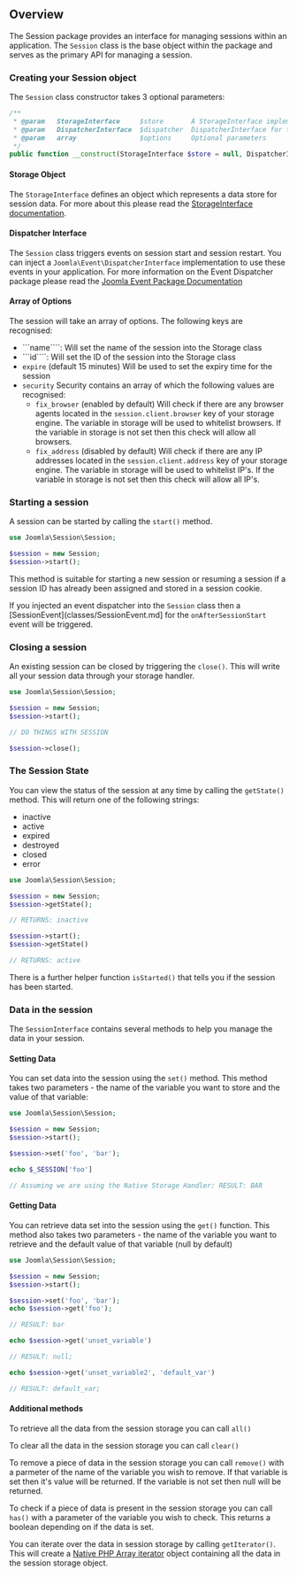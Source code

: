 ## Overview

The Session package provides an interface for managing sessions within an application. The `Session` class is the base object
within the package and serves as the primary API for managing a session.

### Creating your Session object
The `Session` class constructor takes 3 optional parameters:

```php
/**
 * @param   StorageInterface     $store       A StorageInterface implementation
 * @param   DispatcherInterface  $dispatcher  DispatcherInterface for the session to use.
 * @param   array                $options     Optional parameters
 */
public function __construct(StorageInterface $store = null, DispatcherInterface $dispatcher = null, array $options = array())
```

#### Storage Object
The `StorageInterface` defines an object which represents a data store for session data. For more about this please read the [StorageInterface documentation](classes/StorageInterface.md).

#### Dispatcher Interface
The `Session` class triggers events on session start and session restart. You can inject a `Joomla\Event\DispatcherInterface` implementation to use these events in your application. For more information on the Event Dispatcher package please read the [Joomla Event Package Documentation](https://github.com/joomla-framework/event)

#### Array of Options
The session will take an array of options. The following keys are recognised:

* ```name````: Will set the name of the session into the Storage class
* ```id````: Will set the ID of the session into the Storage class
* ```expire``` (default 15 minutes) Will be used to set the expiry time for the session
* ```security``` Security contains an array of which the following values are recognised:
    * ```fix_browser``` (enabled by default) Will check if there are any browser agents located in the ```session.client.browser``` key of your storage engine. The variable in storage will be used to whitelist browsers. If the variable in storage is not set then this check will allow all browsers.
    * ```fix_address``` (disabled by default) Will check if there are any IP addresses located in the ```session.client.address``` key of your storage engine. The variable in storage will be used to whitelist IP's. If the variable in storage is not set then this check will allow all IP's.

### Starting a session

A session can be started by calling the `start()` method.

```php
use Joomla\Session\Session;

$session = new Session;
$session->start();
```

This method is suitable for starting a new session or resuming a session if a session ID has already been assigned and stored
in a session cookie.

If you injected an event dispatcher into the `Session` class then a [SessionEvent](classes/SessionEvent.md] for the `onAfterSessionStart` event will be triggered.

### Closing a session
An existing session can be closed by triggering the `close()`. This will write all your session data through your storage handler.

```php
use Joomla\Session\Session;

$session = new Session;
$session->start();

// DO THINGS WITH SESSION

$session->close();
```

### The Session State
You can view the status of the session at any time by calling the `getState()` method. This will return one of the following strings:

* inactive
* active
* expired
* destroyed
* closed
* error

```php
use Joomla\Session\Session;

$session = new Session;
$session->getState();

// RETURNS: inactive

$session->start();
$session->getState()

// RETURNS: active
```

There is a further helper function `isStarted()` that tells you if the session has been started.

### Data in the session
The `SessionInterface` contains several methods to help you manage the data in your session.

#### Setting Data
You can set data into the session using the `set()` method. This method takes two parameters - the name of the variable you want to store and the value of that variable:

```php
use Joomla\Session\Session;

$session = new Session;
$session->start();

$session->set('foo', 'bar');

echo $_SESSION['foo']

// Assuming we are using the Native Storage Handler: RESULT: BAR
```

#### Getting Data
You can retrieve data set into the session using the `get()` function. This method also takes two parameters - the name of the variable you want to retrieve and the default value of that variable (null by default)

```php
use Joomla\Session\Session;

$session = new Session;
$session->start();

$session->set('foo', 'bar');
echo $session->get('foo');

// RESULT: bar

echo $session->get('unset_variable')

// RESULT: null;

echo $session->get('unset_variable2', 'default_var')

// RESULT: default_var;
```

#### Additional methods
To retrieve all the data from the session storage you can call `all()`

To clear all the data in the session storage you can call `clear()`

To remove a piece of data in the session storage you can call `remove()` with a parmeter of the name of the variable you wish to remove. If that variable is set then it's value will be returned. If the variable is not set then null will be returned.

To check if a piece of data is present in the session storage you can call `has()` with a parameter of the variable you wish to check. This returns a boolean depending on if the data is set.

You can iterate over the data in session storage by calling `getIterator()`. This will create a [Native PHP Array iterator](http://php.net/manual/en/class.arrayiterator.php) object containing all the data in the session storage object.
